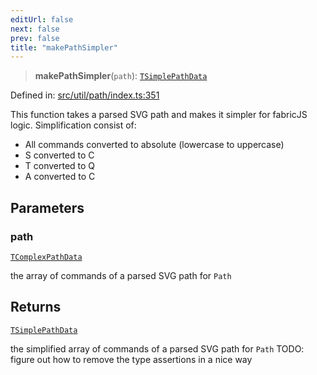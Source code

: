```yaml
---
editUrl: false
next: false
prev: false
title: "makePathSimpler"
---
```


> **makePathSimpler**(`path`): [`TSimplePathData`](/api/type-aliases/tsimplepathdata/)

Defined in: [src/util/path/index.ts:351](https://github.com/fabricjs/fabric.js/blob/8748628df7e9de00ba77413bfc3ad9e9fe9d4f30/src/util/path/index.ts#L351)

This function takes a parsed SVG path and makes it simpler for fabricJS logic.
Simplification consist of:
- All commands converted to absolute (lowercase to uppercase)
- S converted to C
- T converted to Q
- A converted to C

## Parameters

### path

[`TComplexPathData`](/api/type-aliases/tcomplexpathdata/)

the array of commands of a parsed SVG path for `Path`

## Returns

[`TSimplePathData`](/api/type-aliases/tsimplepathdata/)

the simplified array of commands of a parsed SVG path for `Path`
TODO: figure out how to remove the type assertions in a nice way
